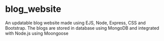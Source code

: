 # blog_website
An updatable blog website made using EJS, Node, Express, CSS and Bootstrap.
The blogs are stored in database using MongoDB and integrated with Node.js using Moongoose
